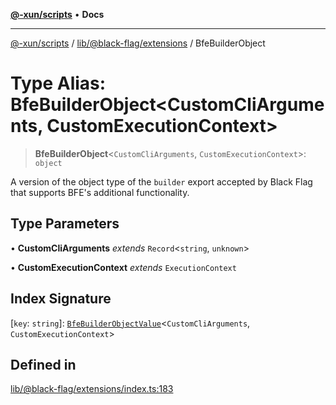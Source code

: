 [**@-xun/scripts**](../../../../README.md) • **Docs**

***

[@-xun/scripts](../../../../README.md) / [lib/@black-flag/extensions](../README.md) / BfeBuilderObject

# Type Alias: BfeBuilderObject\<CustomCliArguments, CustomExecutionContext\>

> **BfeBuilderObject**\<`CustomCliArguments`, `CustomExecutionContext`\>: `object`

A version of the object type of the `builder` export accepted by Black Flag
that supports BFE's additional functionality.

## Type Parameters

• **CustomCliArguments** *extends* `Record`\<`string`, `unknown`\>

• **CustomExecutionContext** *extends* `ExecutionContext`

## Index Signature

 \[`key`: `string`\]: [`BfeBuilderObjectValue`](BfeBuilderObjectValue.md)\<`CustomCliArguments`, `CustomExecutionContext`\>

## Defined in

[lib/@black-flag/extensions/index.ts:183](https://github.com/Xunnamius/xscripts/blob/fc291d92ca0fdd07ba7e5cb19471e1a974cabac7/lib/@black-flag/extensions/index.ts#L183)
